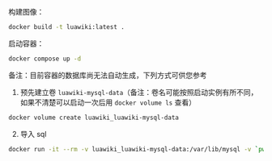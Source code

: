 构建图像：
```sh
docker build -t luawiki:latest .
```

启动容器：
```sh
docker compose up -d
```

备注：目前容器的数据库尚无法自动生成，下列方式可供您参考

1. 预先建立卷 `luawiki-mysql-data`（备注：卷名可能按照启动实例有所不同，如果不清楚可以启动一次后用 `docker volume ls` 查看）
```sh
docker volume create luawiki_luawiki-mysql-data
```
2. 导入 sql
```sh
docker run -it --rm -v luawiki_luawiki-mysql-data:/var/lib/mysql -v `pwd`:/opt/luawiki -e MARIADB_ALLOW_EMPTY_ROOT_PASSWORD=yes mariadb:10.10.3 /opt/luawiki/docker/init-database.sh mywiki
```
